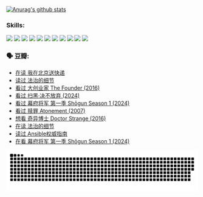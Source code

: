 
[![Anurag's github stats](https://github-readme-stats.vercel.app/api?username=w940853815)](https://github.com/anuraghazra/github-readme-stats)

### Skills:

<code><img height="32" src="https://cdn.jsdelivr.net/npm/simple-icons@v5/icons/python.svg"></code>
<code><img height="32" src="https://cdn.jsdelivr.net/npm/simple-icons@v5/icons/javascript.svg"></code>
<code><img height="32" src="https://cdn.jsdelivr.net/npm/simple-icons@v5/icons/django.svg"></code>
<code><img height="32" src="https://cdn.jsdelivr.net/npm/simple-icons@v5/icons/flask.svg"></code>
<code><img height="32" src="https://cdn.jsdelivr.net/npm/simple-icons@v5/icons/vuetify.svg"></code>
<code><img height="32" src="https://cdn.jsdelivr.net/npm/simple-icons@v5/icons/git.svg"></code>
<code><img height="32" src="https://cdn.jsdelivr.net/npm/simple-icons@v5/icons/docker.svg"></code>
<code><img height="32" src="https://cdn.jsdelivr.net/npm/simple-icons@v5/icons/postgresql.svg"></code>
<code><img height="32" src="https://cdn.jsdelivr.net/npm/simple-icons@v5/icons/elasticsearch.svg"></code>
<code><img height="32" src="https://cdn.jsdelivr.net/npm/simple-icons@v5/icons/macos.svg"></code>
<code><img height="32" src="https://cdn.jsdelivr.net/npm/simple-icons@v5/icons/linux.svg"></code>

### 🗣 豆瓣:

<!-- DOUBAN-ACTIVITIES:START -->
- [在读 我在北京送快递](https://www.douban.com/people/136069238/status/4658098365/?_i=21097208)
- [读过 法治的细节](https://www.douban.com/people/136069238/status/4657347558/?_i=21097208)
- [看过 大创业家 The Founder‎ (2016)](https://www.douban.com/people/136069238/status/4649667693/?_i=21097208)
- [看过 扫黑·决不放弃‎ (2024)](https://www.douban.com/people/136069238/status/4648051460/?_i=21097208)
- [看过 幕府将军 第一季 Shōgun Season 1‎ (2024)](https://www.douban.com/people/136069238/status/4642727883/?_i=21097208)
- [看过 赎罪 Atonement‎ (2007)](https://www.douban.com/people/136069238/status/4640061894/?_i=21097208)
- [想看 奇异博士 Doctor Strange‎ (2016)](https://www.douban.com/people/136069238/status/4640051761/?_i=21097208)
- [在读 法治的细节](https://www.douban.com/people/136069238/status/4633090780/?_i=21097208)
- [读过 Ansible权威指南](https://www.douban.com/people/136069238/status/4633090154/?_i=21097208)
- [在看 幕府将军 第一季 Shōgun Season 1‎ (2024)](https://www.douban.com/people/136069238/status/4628143207/?_i=21097208)
<!-- DOUBAN-ACTIVITIES:END -->


![Snake animation](https://raw.githubusercontent.com/w940853815/w940853815/output/github-contribution-grid-snake.svg)

<!--
**w940853815/w940853815** is a ✨ _special_ ✨ repository because its `README.md` (this file) appears on your GitHub profile.

Here are some ideas to get you started:

- 🔭 I’m currently working on ...
- 🌱 I’m currently learning ...
- 👯 I’m looking to collaborate on ...
- 🤔 I’m looking for help with ...
- 💬 Ask me about ...
- 📫 How to reach me: ...
- 😄 Pronouns: ...
- ⚡ Fun fact: ...
-->

